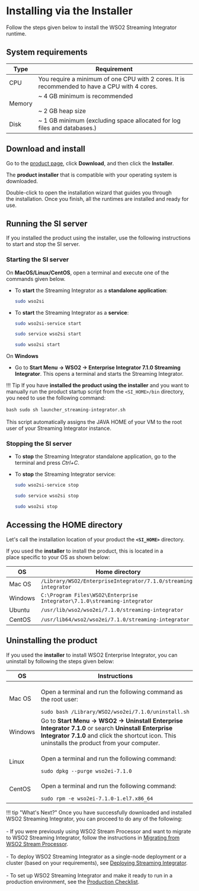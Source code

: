 # Installing via the Installer

Follow the steps given below to install the WSO2 Streaming Integrator runtime.

## System requirements

| Type   | Requirement                                                                                     |
|--------|-------------------------------------------------------------------------------------------------|
| CPU    | You require a minimum of one CPU with 2 cores. It is recommended to have a CPU with 4 cores.    |
| Memory | ~ 4 GB minimum is recommended</br> </br>  ~ 2 GB heap size                                      |
| Disk   | ~ 1 GB minimum (excluding space allocated for log files and databases.)                         |

## Download and install

Go to the [product page](https://wso2.com/integration/#), click **Download**, and then click the **Installer**.

The **product installer** that is compatible with your operating system is downloaded.

Double-click to open the installation wizard that guides you through the installation. Once you finish, all the runtimes are installed and ready for use.

## Running the SI server

If you installed the product using the installer, use the following instructions to start and stop the SI server.

### Starting the SI server

On **MacOS/Linux/CentOS**, open a terminal and execute one of the commands given below.

-  To <b>start</b> the Streaming Integrator as a <b>standalone application</b>:

      ```bash
      sudo wso2si
      ```
   
-  To <b>start</b> the Streaming Integrator as a <b>service</b>:
      
      ```bash tab="On MacOS"
      sudo wso2si-service start
      ```

      ```bash tab="On Linux"
      sudo service wso2si start
      ```

      ```bash tab="On Centos"
      sudo wso2si start
      ```

On **Windows**

-  Go to **Start Menu -> WSO2 -> Enterprise Integrator 7.1.0 Streaming Integrator**. This opens a terminal and starts the Streaming Integrator.

!!! Tip
    If you have **installed the product using the installer** and you want to manually run the product startup script from the `<SI_HOME>/bin` directory, you need to use the following command:<br/><br/>
    ```bash
    sudo sh launcher_streaming-integrator.sh
    ```<br/><br/>
    This script automatically assigns the JAVA HOME of your VM to the root user of your Streaming Integrator instance.
    
### Stopping the SI server

-  To <b>stop</b> the Streaming Integrator standalone application, go to the terminal and press <i>Ctrl+C</i>.

-  To <b>stop</b> the Streaming Integrator service:
      
      ```bash tab='On MacOS'
      sudo wso2si-service stop
      ```

      ```bash tab='On Linux'
      sudo service wso2si stop
      ```

      ```bash tab='On CentOS'
      sudo wso2si stop

## Accessing the HOME directory

Let's call the installation location of your product the **`<SI_HOME>`** directory.

If you used the **installer** to install the product, this is located in a place specific to your OS as shown below:

<table style="width:100%;">
   <colgroup>
      <col style="width: 9%" />
      <col style="width: 90%" />
   </colgroup>
   <thead>
      <tr class="header">
         <th>OS</th>
         <th>Home directory</th>
      </tr>
   </thead>
   <tbody>
      <tr class="odd">
         <td>Mac OS</td>
         <td><code>/Library/WSO2/EnterpriseIntegrator/7.1.0/streaming-integrator</code></td>
      </tr>
      <tr class="even">
         <td>Windows</td>
         <td><code>C:\Program Files\WSO2\Enterprise Integrator\7.1.0\streaming-integrator</code></td>
      </tr>
      <tr class="odd">
         <td>Ubuntu</td>
         <td><code>/usr/lib/wso2/wso2ei/7.1.0/streaming-integrator</code></td>
      </tr>
      <tr class="even">
         <td>CentOS</td>
         <td><code>/usr/lib64/wso2/wso2ei/7.1.0/streaming-integrator</code></td>
      </tr>
   </tbody>
</table>

## Uninstalling the product

If you used the **installer** to install WSO2 Enterprise Integrator, you can uninstall by following the steps given below:

<table>
<thead>
<tr class="header">
<th>OS</th>
<th>Instructions</th>
</tr>
</thead>
<tbody>
<tr class="odd">
<td>Mac OS</td>
<td><div class="content-wrapper">
<p>Open a terminal and run the following command as the root user:</p>
  <code>sudo bash /Library/WSO2/wso2ei/7.1.0/uninstall.sh</code>
</div>
</div>
</div></td>
</tr>
<tr class="even">
<td>Windows</td>
<td>Go to <strong>Start Menu -&gt; WSO2 -&gt; Uninstall Enterprise Integrator 7.1.0</strong> or search <strong>Uninstall Enterprise Integrator 7.1.0</strong> and click the shortcut icon. This uninstalls the product from your computer.</td>
</tr>
<tr class="odd">
<td>Linux</td>
<td><div class="content-wrapper">
<p>Open a terminal and run the following command:</p>
<code>sudo dpkg --purge wso2ei-7.1.0</code>
</div>
</div>
</div></td>
</tr>
<tr class="even">
<td>CentOS</td>
<td><div class="content-wrapper">
<p>Open a terminal and run the following command:</p>
<code>sudo rpm -e wso2ei-7.1.0-1.el7.x86_64</code>
</div>
</div>
</div></td>
</tr>
</tbody>
</table>

!!! tip "What's Next?"
    Once you have successfully downloaded and installed WSO2 Streaming Integrator, you can proceed to do any of the following:<br/><br/>
    - If you were previously using WSO2 Stream Processor and want to migrate to WSO2 Streaming Integrator, follow the instructions in [Migrating from WSO2 Stream Processor]({{base_path}}/install-and-setup/upgrading-wso2-si/migrating-from-stream-processor).<br/><br/>
    - To deploy WSO2 Streaming Integrator as a single-node deployment or a cluster (based on your requirements), see [Deploying Streaming Integrator]({{base_path}}/install-and-setup/setup/si-deployment/deployment-guide).<br/><br/>
    - To set up WSO2 Streaming Integrator and make it ready to run in a production environment, see the [Production Checklist]({{base_path}}/install-and-setup/setup/si-setup/production-checklist).<br/><br/>
    
